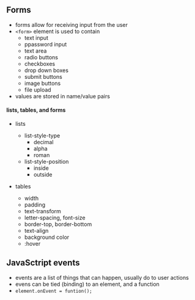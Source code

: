 ## Forms

- forms allow for receiving input from the user
- `<form>` element is used to contain
  - text input
  - ppassword input
  - text area
  - radio buttons
  - checkboxes
  - drop down boxes
  - submit buttons
  - image buttons
  - file upload
- values are stored in name/value pairs
#### lists, tables, and forms

- lists
  - list-style-type
    - decimal
    - alpha
    - roman
  - list-style-position
    - inside
    - outside

- tables
  - width
  - padding
  - text-transform
  - letter-spacing, font-size
  - border-top, border-bottom
  - text-align
  - background color
  - :hover


## JavaSctript events

- events are a list of things that can happen, usually do to user actions
- evens can be tied (binding) to an element, and a function
- `element.onEvent = funtion();`
